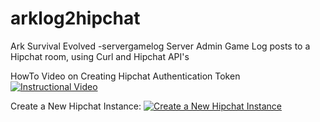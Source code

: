 # arklog2hipchat
Ark Survival Evolved -servergamelog  Server Admin Game Log posts to a Hipchat room, using Curl and Hipchat API's

HowTo Video on Creating Hipchat Authentication Token [![Instructional Video](http://i.imgur.com/BvrjssS.png)](http://www.youtube.com/watch?v=T-D1KVIuvjA)

Create a New Hipchat Instance: [![Create a New Hipchat Instance](https://www.hipchat.com/img/image_src.png)](https://www.hipchat.com/sign_up)


